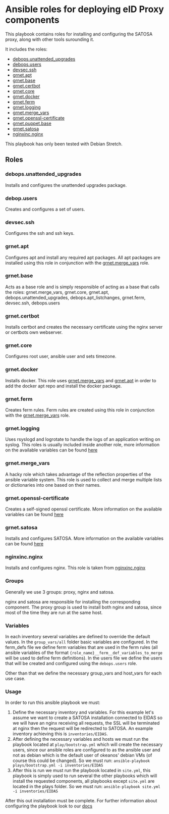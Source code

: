# Ansible roles for deploying eID Proxy components

This playbook contains roles for installing and configuring the SATOSA proxy, along with other tools surounding it.

It includes the roles:
* [debops.unattended_upgrades](#debopsunattended_upgrades)
* [debops.users](#debopsusers)
* [devsec.ssh](#devsecssh)
* [grnet.apt](#grnetapt)
* [grnet.base](#grnetbase)
* [grnet.certbot](#grnetcertbot)
* [grnet.core](#grnetcore)
* [grnet.docker](#grnetdocker)
* [grnet.ferm](#grnetferm)
* [grnet.logging](#grnetlogging)
* [grnet.merge_vars](#grnetmerge_vars)
* [grnet.openssl-certificate](#grnetopenssl-certificate)
* [grnet.puppet.base](#grnetpuppet.base)
* [grnet.satosa](#grnetsatosa)
* [nginxinc.nginx](#nginxincnginx)

This playbook has only been tested with Debian Stretch.

## Roles

### debops.unattended_upgrades
Installs and configures the unattended upgrades package.

### debop.users
Creates and configures a set of users.

### devsec.ssh
Configures the ssh and ssh keys.

### grnet.apt
Configures apt and install any required apt packages. All apt packages are installed using this role in conjunction with the [grnet.merge_vars](#grnetmerge_vars) role.

### grnet.base
Acts as a base role and is simply responsible of acting as a base that calls the roles: grnet.merge_vars, grnet.core, grnet.apt, debops.unattended_upgrades, debops.apt_listchanges, grnet.ferm, devsec.ssh, debops.users

### grnet.certbot
Installs certbot and creates the necessary certificate using the nginx server or certbots own webserver.

### grnet.core
Configures root user, ansible user and sets timezone.

### grnet.docker
Installs docker. This role uses [grnet.merge_vars](#grnetmerge_vars) and [grnet.apt](#grnetapt) in order to add the docker apt repo and install the docker package.

### grnet.ferm
Creates ferm rules. Ferm rules are created using this role in conjunction with the [grnet.merge_vars](#grnetmerge_vars) role.

### grnet.logging
Uses rsyslogd and logrotate to handle the logs of an application writing on syslog. This roles is usually included inside another role, more information on the available variables can be found [here](roles/grnet.logging/README.md)

### grnet.merge_vars
A hacky role which takes advantage of the reflection properties of the ansible variable system. This role is used to collect and merge multiple lists or dictionaries into one based on their names.

### grnet.openssl-certificate
Creates a self-signed openssl certificate. More information on the available variables can be found [here](grnet.roles/openssl-certificate/README.md)

### grnet.satosa
Installs and configures SATOSA. More information on the available variables can be found [here](roles/grnet.satosa/README.md)

### nginxinc.nginx
Installs and configures nginx.  This role is taken from [nginxinc.nginx](https://github.com/nginxinc/ansible-role-nginx/tree/af54ab1401717161aa37783bf2ed71f0d28d714d)

### Groups
Generally we use 3 groups: proxy, nginx and satosa.

nginx and satosa are responsible for installing the corresponding component.
The proxy group is used to install both nginx and satosa, since most of the time they are run at the same host.

### Variables
In each inventory several variables are defined to override the default values.
In the `group_vars/all` folder basic variables are configured. In the ferm_defs file we define ferm variables that are used in the ferm rules (all ansible variables of the format `{role_name}__ferm__def_variables_to_merge` will be used to define ferm definitions). In the users file we define the users that will be created and configured using the `debops.users` role.

Other than that we define the necessary group_vars and host_vars for each use case.

### Usage
In order to run this ansible playbook we must:
1. Define the necessary inventory and variables. For this example let's assume we want to create a SATOSA installation connected to EIDAS so we will have an nginx receiving all requests, the SSL will be terminated at nginx then the request will be redirected to SATOSA. An example inventory achieving this is `inventories/EIDAS`.
2. After defining the necessary variables and hosts we must run the playbook located at `play/bootstrap.yml` which will create the necessary users, since our ansible roles are configured to as the ansible user and not as debian which is the default user of okeanos' debian VMs (of course this could be changed). So we must run:
`ansible-playbook plays/bootstrap.yml -i inventories/EIDAS`
3. After this is run we must run the playbook located in `site.yml`, this playbook is simply used to run several the other playbooks which will install the requested components, all playbooks except `site.yml` are located in the plays folder. So we must run:
`ansible-playbook site.yml -i inventories/EIDAS`

After this out installation must be complete. For further information about configuring the playbook look to our [docs](docs/eidas-deployment.md)
